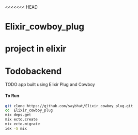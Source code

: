 <<<<<<< HEAD
# Elixir_cowboy_plug
project in elixir
=======
# Todobackend

TODO app built using Elixir Plug and Cowboy


#### To Run

```sh
git clone https://github.com/saybhat/Elixir_cowboy_plug.git
cd  Elixir_cowboy_plug
mix deps.get
mix ecto.create
mix ecto.migrate
iex -S mix
```
